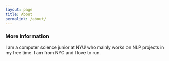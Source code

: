 ```yaml
---
layout: page
title: About
permalink: /about/
---
```


### More Information

I am a computer science junior at NYU who mainly works on NLP projects in my free time. I am from NYC and I love to run.

